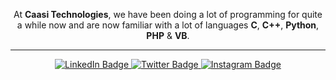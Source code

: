 <p align="center">At <strong>Caasi Technologies</strong>, we have been doing a lot of programming for quite a while now and are now familiar with a lot of languages <strong>C</strong>, <strong>C++</strong>, <strong>Python</strong>, <strong>PHP</strong> & <strong>VB</strong>.</p>

<p align="center"></p>

<hr height="1"/>

<div id="badges" align="center">
  <a href="//wa.me/+263783243738">
    <img src="https://img.shields.io/badge/Whatsapp-zw?style=for-the-badge&logo=whatsApp&logoColor=white" alt="LinkedIn Badge"/>
  </a>
  <a href="//twitter.com/caasi_zw">
    <img src="https://img.shields.io/badge/Twitter-blue?style=for-the-badge&logo=twitter&logoColor=white" alt="Twitter Badge"/>
  </a>
  <a href="//instagram.com/caasi.co.zw">
    <img src="https://img.shields.io/badge/Instagram-yellow?style=for-the-badge&logo=twitter&logoColor=white" alt="Instagram Badge"/>
  </a>
</div>